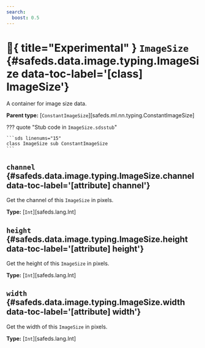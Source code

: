 ```yaml
---
search:
  boost: 0.5
---
```


# :test_tube:{ title="Experimental" } <code class="doc-symbol doc-symbol-class"></code> `ImageSize` {#safeds.data.image.typing.ImageSize data-toc-label='[class] ImageSize'}

A container for image size data.

**Parent type:** [`ConstantImageSize`][safeds.ml.nn.typing.ConstantImageSize]

??? quote "Stub code in `ImageSize.sdsstub`"

    ```sds linenums="15"
    class ImageSize sub ConstantImageSize
    ```

## <code class="doc-symbol doc-symbol-attribute"></code> `channel` {#safeds.data.image.typing.ImageSize.channel data-toc-label='[attribute] channel'}

Get the channel of this `ImageSize` in pixels.

**Type:** [`Int`][safeds.lang.Int]

## <code class="doc-symbol doc-symbol-attribute"></code> `height` {#safeds.data.image.typing.ImageSize.height data-toc-label='[attribute] height'}

Get the height of this `ImageSize` in pixels.

**Type:** [`Int`][safeds.lang.Int]

## <code class="doc-symbol doc-symbol-attribute"></code> `width` {#safeds.data.image.typing.ImageSize.width data-toc-label='[attribute] width'}

Get the width of this `ImageSize` in pixels.

**Type:** [`Int`][safeds.lang.Int]
